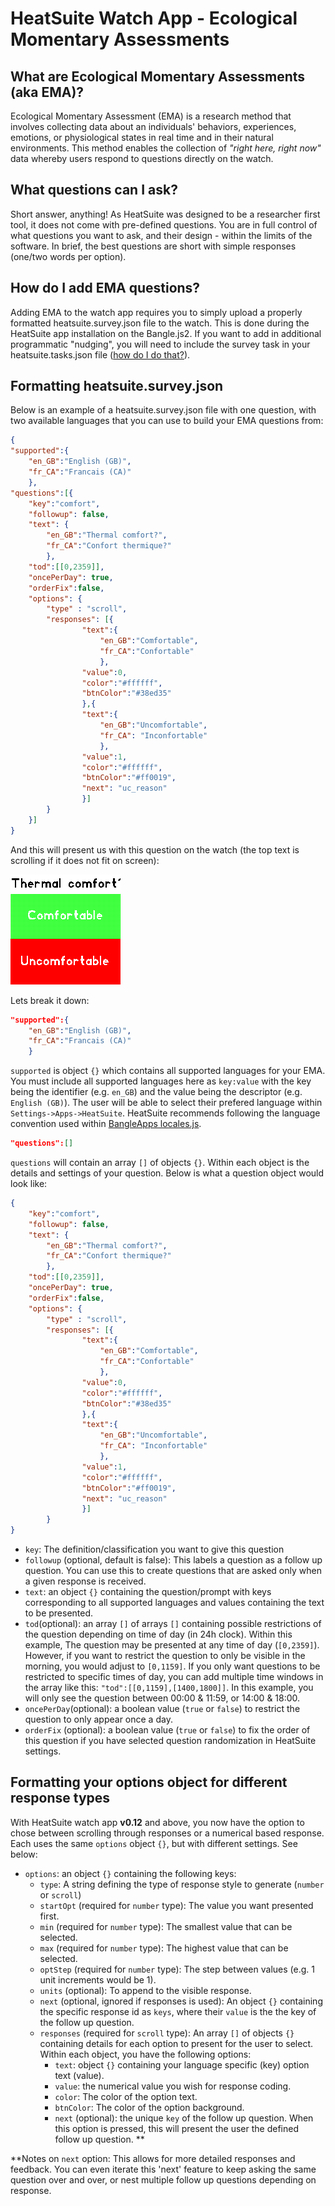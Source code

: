 # HeatSuite Watch App - Ecological Momentary Assessments

## What are Ecological Momentary Assessments (aka EMA)?

Ecological Momentary Assessment (EMA) is a research method that involves collecting data about an individuals' behaviors, experiences, emotions, or physiological states in real time and in their natural environments. This method enables the collection of *"right here, right now"* data whereby users respond to questions directly on the watch.

## What questions can I ask?

Short answer, anything! As HeatSuite was designed to be a researcher first tool, it does not come with pre-defined questions. You are in full control of what questions you want to ask, and their design - within the limits of the software. In brief, the best questions are short with simple responses (one/two words per option).

## How do I add EMA questions? 

Adding EMA to the watch app requires you to simply upload a properly formatted heatsuite.survey.json file to the watch. This is done during the HeatSuite app installation on the Bangle.js2. If you want to add in additional programmatic "nudging", you will need to include the survey task in your heatsuite.tasks.json file ([how do I do that?](watchapp-tasks.md)).

## Formatting heatsuite.survey.json

Below is an example of a heatsuite.survey.json file with one question, with two available languages that you can use to build your EMA questions from:

```json
{
"supported":{
    "en_GB":"English (GB)",
    "fr_CA":"Francais (CA)"
    },
"questions":[{
    "key":"comfort",
    "followup": false,
    "text": {
        "en_GB":"Thermal comfort?",
        "fr_CA":"Confort thermique?"
        },
    "tod":[[0,2359]],
    "oncePerDay": true,
    "orderFix":false,
    "options": { 
        "type" : "scroll",
        "responses": [{
                "text":{
                    "en_GB":"Comfortable",
                    "fr_CA":"Confortable"
                    },
                "value":0,
                "color":"#ffffff",
                "btnColor":"#38ed35"
                },{
                "text":{
                    "en_GB":"Uncomfortable",
                    "fr_CA": "Inconfortable"
                    },
                "value":1,
                "color":"#ffffff",
                "btnColor":"#ff0019",
                "next": "uc_reason"
                }]
        }
    }]
}
```
And this will present us with this question on the watch (the top text is scrolling if it does not fit on screen):

![HeatSuite EMA Example](../assets/heatsuite_ema_example.png)

Lets break it down:
```json
"supported":{
    "en_GB":"English (GB)",
    "fr_CA":"Francais (CA)"
    }
```
`supported` is object `{}` which contains all supported languages for your EMA. You must include all supported languages here as `key:value` with the key being the identifier (e.g. `en_GB`) and the value being the descriptor (e.g. `English (GB)`). The user will be able to select their prefered language within `Settings->Apps->HeatSuite`. HeatSuite recommends following the language convention used within [BangleApps locales.js](https://github.com/espruino/BangleApps/blob/master/apps/locale/locales.js).
```json
"questions":[]
```
`questions` will contain an array `[]` of objects `{}`. Within each object is the details and settings of your question. Below is what a question object would look like:

```json
{
    "key":"comfort",
    "followup": false,
    "text": {
        "en_GB":"Thermal comfort?",
        "fr_CA":"Confort thermique?"
        },
    "tod":[[0,2359]],
    "oncePerDay": true,
    "orderFix":false,
    "options": { 
        "type" : "scroll",
        "responses": [{
                "text":{
                    "en_GB":"Comfortable",
                    "fr_CA":"Confortable"
                    },
                "value":0,
                "color":"#ffffff",
                "btnColor":"#38ed35"
                },{
                "text":{
                    "en_GB":"Uncomfortable",
                    "fr_CA": "Inconfortable"
                    },
                "value":1,
                "color":"#ffffff",
                "btnColor":"#ff0019",
                "next": "uc_reason"
                }]
        }
}
```

* `key`: The definition/classification you want to give this question
* `followup` (optional, default is false): This labels a question as a follow up question. You can use this to create questions that are asked only when a given response is received.
* `text`: an object `{}` containing the question/prompt with keys corresponding to all supported languages and values containing the text to be presented.
* `tod`(optional): an array `[]` of arrays `[]` containing possible restrictions of the question depending on time of day (in 24h clock). Within this example, The question may be presented at any time of day (`[0,2359]`). However, if you want to restrict the question to only be visible in the morning, you would adjust to `[0,1159]`. If you only want questions to be restricted to specific times of day, you can add multiple time windows in the array like this: `"tod":[[0,1159],[1400,1800]]`. In this example, you will only see the question between 00:00 & 11:59, or 14:00 & 18:00.  
* `oncePerDay`(optional): a boolean value (`true` or `false`) to restrict the question to only appear once a day.
* `orderFix` (optional): a boolean value (`true` or `false`) to fix the order of this question if you have selected question randomization in HeatSuite settings.

## Formatting your options object for different response types

With HeatSuite watch app **v0.12** and above, you now have the option to chose between  scrolling through responses or a numerical based response. Each uses the same `options` object `{}`, but with different settings. See below:

* `options`: an object `{}` containing the following keys:
    * `type`: A string defining the type of response style to generate (`number` or `scroll`)
    * `startOpt` (required for `number` type): The value you want presented first.
    * `min` (required for `number` type): The smallest value that can be selected.
    * `max` (required for `number` type): The highest value that can be selected.
    * `optStep` (required for `number` type): The step between values (e.g. 1 unit increments would be 1).
    * `units` (optional): To append to the visible response.
    * `next` (optional, ignored if responses is used): An object `{}` containing the specific response id as `keys`, where their `value` is the the key of the follow up question.
    * `responses` (required for `scroll` type): An array `[]` of objects `{}` containing details for each option to present for the user to select. Within each object, you have the following options:
        * `text`: object `{}` containing your language specific (key) option text (value).
        * `value`: the numerical value you wish for response coding.
        * `color`: The color of the option text.
        * `btnColor`: The color of the option background.
        * `next` (optional): the unique `key` of the follow up question. When this option is pressed, this will present the user the defined follow up question. **

**Notes on `next` option: This allows for more detailed responses and feedback. You can even iterate this 'next' feature to keep asking the same question over and over, or nest multiple follow up questions depending on response.
